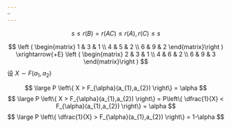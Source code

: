 ```yaml
---
~
---
```


$$
s\leq r(B)=r(AC) \leq r(A),r(C) \leq s
$$


$$
\left ( \begin{matrix} 1 & 3 & 1 \\
4 & 5 & 2 \\
6 & 9 & 2
 \end{matrix}\right ) \xrightarrow{+E} \left ( \begin{matrix} 2 & 3 & 1 \\
4 & 6 & 2 \\
6 & 9 & 3
 \end{matrix}\right )
$$
设 $X \sim F(a_{1},a_{2})$

$$
\large P \left\{ X > F_{\alpha}(a_{1},a_{2}) \right\} = \alpha  
$$
$$
\large P \left\{ X > F_{\alpha}(a_{1},a_{2}) \right\} = P\left\{  \dfrac{1}{X} < F_{\alpha}(a_{1},a_{2}) \right\}  = \alpha 
$$
$$
\large P \left\{ \dfrac{1}{X} > F_{\alpha}(a_{1},a_{2}) \right\} = 1-\alpha 
$$




